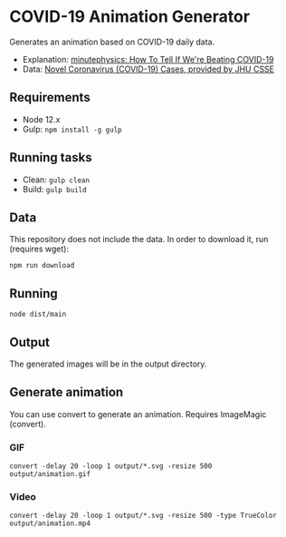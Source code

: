 # COVID-19 Animation Generator

Generates an animation based on COVID-19 daily data.

- Explanation: [minutephysics: How To Tell If We're Beating COVID-19](https://www.youtube.com/watch?v=54XLXg4fYsc)
- Data: [Novel Coronavirus (COVID-19) Cases, provided by JHU CSSE](https://github.com/CSSEGISandData/COVID-19)

## Requirements

- Node 12.x
- Gulp: ```npm install -g gulp```

## Running tasks

- Clean: ```gulp clean```
- Build: ```gulp build```

## Data

This repository does not include the data. In order to download it, run (requires wget):

```
npm run download
```

## Running

```node dist/main```

## Output

The generated images will be in the output directory.

## Generate animation

You can use convert to generate an animation. Requires ImageMagic (convert).

### GIF

```
convert -delay 20 -loop 1 output/*.svg -resize 500 output/animation.gif
```

### Video

```
convert -delay 20 -loop 1 output/*.svg -resize 500 -type TrueColor output/animation.mp4
```
